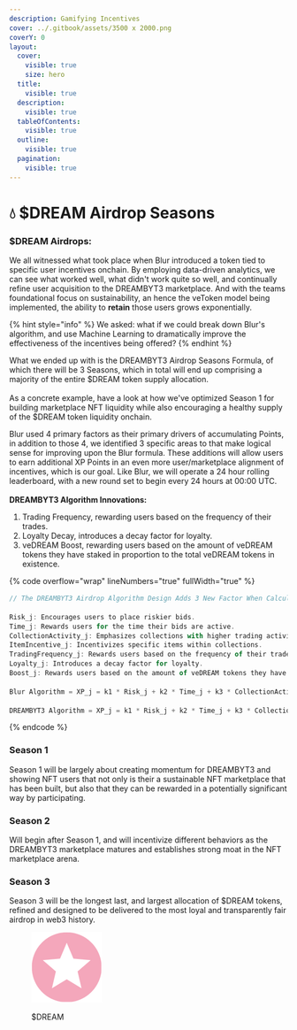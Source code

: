 ```yaml
---
description: Gamifying Incentives
cover: ../.gitbook/assets/3500 x 2000.png
coverY: 0
layout:
  cover:
    visible: true
    size: hero
  title:
    visible: true
  description:
    visible: true
  tableOfContents:
    visible: true
  outline:
    visible: true
  pagination:
    visible: true
---
```


# 💧 $DREAM Airdrop Seasons

### $DREAM Airdrops:

We all witnessed what took place when Blur introduced a token tied to specific user incentives onchain. By employing data-driven analytics, we can see what worked well, what didn't work quite so well, and continually refine user acquisition to the DREAMBYT3 marketplace. And with the teams foundational focus on sustainability, an hence the veToken model being implemented, the ability to **retain** those users grows exponentially.

{% hint style="info" %}
We asked: what if we could break down Blur's algorithm, and use Machine Learning to dramatically improve the effectiveness of the incentives being offered?&#x20;
{% endhint %}

What we ended up with is the DREAMBYT3 Airdrop Seasons Formula, of which there will be 3 Seasons, which in total will end up comprising a majority of the entire $DREAM token supply allocation.\
\
As a concrete example, have a look at how we've optimized Season 1 for building marketplace NFT liquidity while also encouraging a healthy supply of the $DREAM token liquidity onchain.

Blur used 4 primary factors as their primary drivers of accumulating Points, in addition to those 4, we identified 3 specific areas to that make logical sense for improving upon the Blur formula. These additions will allow users to earn additional XP Points in an even more user/marketplace alignment of incentives, which is our goal. Like Blur, we will operate a 24 hour rolling leaderboard, with a new round set to begin every 24 hours at 00:00 UTC.\
\
**DREAMBYT3 Algorithm Innovations:**

1. Trading Frequency, rewarding users based on the frequency of their trades.
2. Loyalty Decay, introduces a decay factor for loyalty.
3. veDREAM Boost, rewarding users based on the amount of veDREAM tokens they have staked in proportion to the total veDREAM tokens in existence.



{% code overflow="wrap" lineNumbers="true" fullWidth="true" %}
```javascript
// The DREAMBYT3 Airdrop Algorithm Design Adds 3 New Factor When Calculating XP Points

Risk_j: Encourages users to place riskier bids.
Time_j: Rewards users for the time their bids are active.
CollectionActivity_j: Emphasizes collections with higher trading activity.
ItemIncentive_j: Incentivizes specific items within collections.
TradingFrequency_j: Rewards users based on the frequency of their trades.
Loyalty_j: Introduces a decay factor for loyalty.
Boost_j: Rewards users based on the amount of veDREAM tokens they have staked in proportion to the total veDREAM tokens in existence.

Blur Algorithm = XP_j = k1 * Risk_j + k2 * Time_j + k3 * CollectionActivity_j + k4 * ItemIncentive_j 

DREAMBYT3 Algorithm = XP_j = k1 * Risk_j + k2 * Time_j + k3 * CollectionActivity_j + k4 * ItemIncentive_j + k5 * TradingFrequency_j + k6 * Loyalty_j + k7 * Boost_j
```
{% endcode %}

### Season 1

Season 1 will be largely about creating momentum for DREAMBYT3 and showing NFT users that not only is their a sustainable NFT marketplace that has been built, but also that they can be rewarded in a potentially significant way by participating.&#x20;

### Season 2

Will begin after Season 1, and will incentivize different behaviors as the DREAMBYT3 marketplace matures and establishes strong moat in the NFT marketplace arena.&#x20;

### Season 3

Season 3 will be the longest last, and largest allocation of $DREAM tokens, refined and designed to be delivered to the most loyal and transparently fair airdrop in web3 history.

<figure><img src="../.gitbook/assets/DREAM_128.png" alt=""><figcaption><p>$DREAM</p></figcaption></figure>
